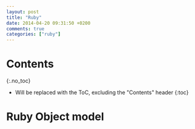 ```yaml
---
layout: post
title: "Ruby"
date: 2014-04-20 09:31:50 +0200
comments: true
categories: ["ruby"]
---
```


# Contents
{:.no_toc}

* Will be replaced with the ToC, excluding the "Contents" header
{:toc}


# Ruby Object model


